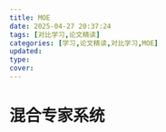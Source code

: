 ```yaml
---
title: MOE
date: 2025-04-27 20:37:24
tags: [对比学习,论文精读]
categories: [学习,论文精读,对比学习,MOE]
updated: 
type: 
cover: 
---
```


# 混合专家系统


